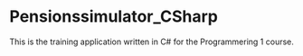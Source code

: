 # Pensionssimulator_CSharp
This is the training application written in C# for the Programmering 1 course.
